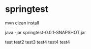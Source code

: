 # springtest

mvn clean install

java -jar springtest-0.0.1-SNAPSHOT.jar


test
test2
test3
test4
test4
test4
